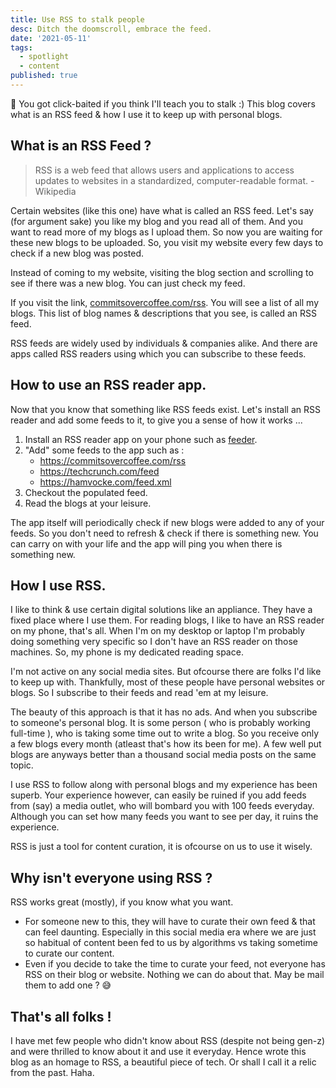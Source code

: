 ```yaml
---
title: Use RSS to stalk people
desc: Ditch the doomscroll, embrace the feed.
date: '2021-05-11'
tags:
  - spotlight
  - content
published: true
---
```


🎣 You got click-baited if you think I'll teach you to stalk :) This blog covers what is an RSS feed & how I use it to keep up with personal blogs.

## What is an RSS Feed ?

> RSS is a web feed that allows users and applications to access updates to websites in a standardized, computer-readable format. - Wikipedia

Certain websites (like this one) have what is called an RSS feed. Let's say (for argument sake) you like my blog and you read all of them. And you want to read more of my blogs as I upload them. So now you are waiting for these new blogs to be uploaded. So, you visit my website every few days to check if a new blog was posted.

Instead of coming to my website, visiting the blog section and scrolling to see if there was a new blog. You can just check my feed.

If you visit the link, [commitsovercoffee.com/rss](https://commitsovercoffee.com/rss). You will see a list of all my blogs.
This list of blog names & descriptions that you see, is called an RSS feed.

RSS feeds are widely used by individuals & companies alike. And there are apps called RSS readers using which you can subscribe to these feeds.

## How to use an RSS reader app.

Now that you know that something like RSS feeds exist. Let's install an RSS reader and add some feeds to it, to give you a sense of how it works ...

1. Install an RSS reader app on your phone such as [feeder](https://play.google.com/store/apps/details?id=com.nononsenseapps.feeder.play&pcampaignid=web_share).
2. "Add" some feeds to the app such as :
   - https://commitsovercoffee.com/rss
   - https://techcrunch.com/feed
   - https://hamvocke.com/feed.xml
3. Checkout the populated feed.
4. Read the blogs at your leisure.

The app itself will periodically check if new blogs were added to any of your feeds. So you don't need to refresh & check if there is something new. You can carry on with your life and the app will ping you when there is something new.

## How I use RSS.

I like to think & use certain digital solutions like an appliance. They have a fixed place where I use them. For reading blogs, I like to have an RSS reader on my phone, that's all. When I'm on my desktop or laptop I'm probably doing something very specific so I don't have an RSS reader on those machines. So, my phone is my dedicated reading space.

I'm not active on any social media sites. But ofcourse there are folks I'd like to keep up with. Thankfully, most of these people have personal websites or blogs. So I subscribe to their feeds and read 'em at my leisure.

The beauty of this approach is that it has no ads. And when you subscribe to someone's personal blog. It is some person ( who is probably working full-time ), who is taking some time out to write a blog. So you receive only a few blogs every month (atleast that's how its been for me). A few well put blogs are anyways better than a thousand social media posts on the same topic.

I use RSS to follow along with personal blogs and my experience has been superb. Your experience however, can easily be ruined if you add feeds from (say) a media outlet, who will bombard you with 100 feeds everyday. Although you can set how many feeds you want to see per day, it ruins the experience.

RSS is just a tool for content curation, it is ofcourse on us to use it wisely.

## Why isn't everyone using RSS ?

RSS works great (mostly), if you know what you want.

- For someone new to this, they will have to curate their own feed & that can feel daunting. Especially in this social media era where we are just so habitual of content been fed to us by algorithms vs taking sometime to curate our content.
- Even if you decide to take the time to curate your feed, not everyone has RSS on their blog or website. Nothing we can do about that. May be mail them to add one ? 😅

## That's all folks !

I have met few people who didn't know about RSS (despite not being gen-z) and were thrilled to know about it and use it everyday. Hence wrote this blog as an homage to RSS, a beautiful piece of tech. Or shall I call it a relic from the past. Haha.
